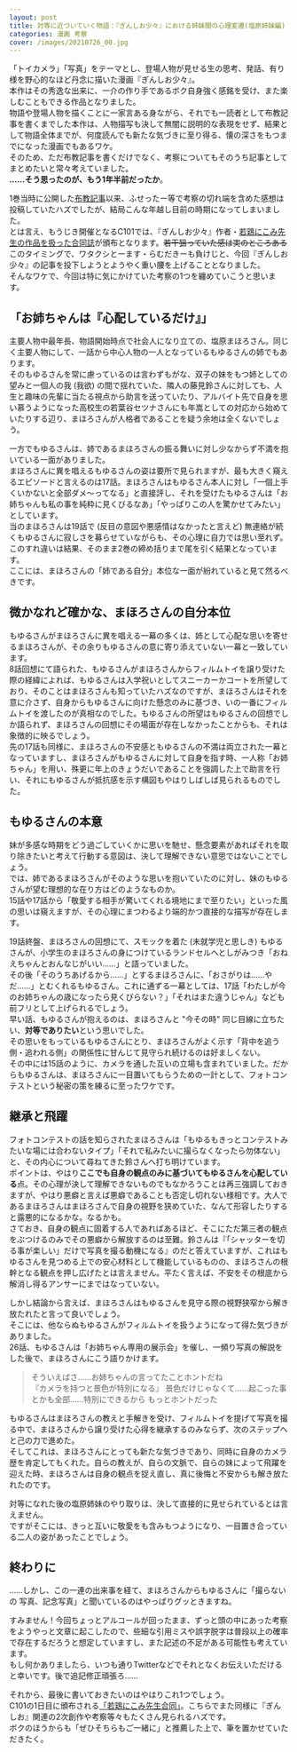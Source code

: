 ```yaml
---
layout: post
title: 対等に近づいていく物語：『ぎんしお少々』における姉妹間の心理変遷(塩原姉妹編)
categories: 漫画 考察
cover: /images/20210726_00.jpg
---
```


「トイカメラ」「写真」をテーマとし、登場人物が見せる生の思考、発話、有り様を野心的なほど丹念に描いた漫画『ぎんしお少々』。  
本作はその秀逸な出来に、一介の作り手であるボク自身強く感銘を受け、また楽しむこともできる作品となりました。  
物語や登場人物を描くことに一家言ある身ながら、それでも一読者として布教記事を書くまでした本作は、人物描写も決して無闇に説明的な表現をせず、結果として物語全体までが、何度読んでも新たな気づきに至り得る、懐の深さをもつまでになった漫画でもあるワケ。  
そのため、ただ布教記事を書くだけでなく、考察についてもそのうち記事としてまとめたいと常々考えていました。  
**……そう思ったのが、もう1年半前だったか**。

1巻当時に公開した[布教記事][Ref1]以来、ふせったー等で考察の切れ端を含めた感想は投稿していたハズでしたが、結局こんな年越し目前の時期になってしまいました。  
とは言え、もうじき開催となるC101では、『ぎんしお少々』作者・[若鶏にこみ先生の作品を扱った合同誌][Ref2]が頒布となります。~~若干狙っていた感は実のところある~~このタイミングで、ワタクシとーます・らむだきーも負けじと、今回『ぎんしお少々』の記事を投下しようとようやく重い腰を上げることとなりました。  
そんなワケで、今回は特に気にかけていた考察の1つを纏めていこうと思います。

## 「お姉ちゃんは『心配しているだけ』」

主要人物中最年長、物語開始時点で社会人になり立ての、塩原まほろさん。同じく主要人物にして、一話から中心人物の一人となっているもゆるさんの姉でもあります。  
そのもゆるさんを常に慮っているのは言わずもがな、双子の妹をもつ姉としての望みと一個人の我 (我欲) の間で揺れていた、隣人の藤見鈴さんに対しても、人生と趣味の先輩に当たる視点から助言を送っていたり、アルバイト先で自身を思い慕うようになった高校生の若葉谷セツナさんにも年嵩としての対応から始めていたりする辺り、まほろさんが人格者であることを疑う余地は全くないでしょう。

一方でもゆるさんは、姉であるまほろさんの振る舞いに対し少なからず不満を抱いている一面がありました。  
まほろさんに異を唱えるもゆるさんの姿は要所で見られますが、最も大きく窺えるエピソードと言えるのは17話。まほろさんはもゆるさん本人に対し「一個上手くいかないと全部ダメ〜ってなる」と直接評し、それを受けたもゆるさんは「お姉ちゃんも私の事を純粋に見くびるなあ」「やっぱりこの人を驚かせてみたい」としています。  
当のまほろさんは19話で (反目の意図や悪感情はなかったと言えど) 無連絡が続くもゆるさんに寂しさを募らせていながらも、その心理に自力では思い至れず。このすれ違いは結果、そのまま2巻の締め括りまで尾を引く結果となっています。  
ここには、まほろさんの「姉である自分」本位な一面が紛れていると見て然るべきです。

## 微かなれど確かな、まほろさんの自分本位

もゆるさんがまほろさんに異を唱える一幕の多くは、姉として心配な思いを寄せるまほろさんが、その余りもゆるさんの意に寄り添えていない一幕と一致しています。  
8話回想にて語られた、もゆるさんがまほろさんからフィルムトイを譲り受けた際の経緯によれば、もゆるさんは入学祝いとしてスニーカーかコートを所望しており、そのことはまほろさんも知っていたハズなのですが、まほろさんはそれを意に介さず、自身からもゆるさんに向けた懸念のみに基づき、いの一番にフィルムトイを渡したのが真相なのでした。もゆるさんの所望はもゆるさんの回想でしか語られず、まほろさんの回想にその場面が存在しなかったことからも、それは象徴的に映るでしょう。  
先の17話も同様に、まほろさんの不安感ともゆるさんの不満は両立された一幕となっていますし、まほろさんがもゆるさんに対して自身を指す時、一人称「お姉ちゃん」を用い、殊更に年上のきょうだいであることを強調した上で助言を行い、それにもゆるさんが抵抗感を示す構図もやはりしばしば見られるものでした。

## もゆるさんの本意

妹が多感な時期をどう過ごしていくかに思いを馳せ、懸念要素があればそれを取り除きたいと考えて行動する意図は、決して理解できない意思ではないことでしょう。  
では、姉であるまほろさんがそのような思いを抱いていたのに対し、妹のもゆるさんが望む理想的な在り方はどのようなものか。  
15話や17話から「敬愛する相手が驚いてくれる境地にまで至りたい」といった風の思いは窺えますが、その心理にまつわるより端的かつ直接的な描写が存在します。

19話終盤、まほろさんの回想にて、スモックを着た (未就学児と思しき) もゆるさんが、小学生のまほろさんの身につけているランドセルへとしがみつき「おねえちゃんとおんなじがいい……」と語っていました。  
その後「そのうちあげるから……」とするまほろさんに、「おさがりは……やだ……」とむくれるもゆるさん。これに通ずる一幕としては、17話「わたしが今のお姉ちゃんの歳になったら見くびらない？」「それはまた違うじゃん」なども前フリとして上げられるでしょう。  
早い話、もゆるさんが抱えるのは、まほろさんと "今その時" 同じ目線に立ちたい、**対等でありたい**という思いでした。  
その思いをもっているもゆるさんにとり、まほろさんがよく示す「背中を追う側・追われる側」の関係性に甘んじて見守られ続けるのは好ましくない。  
その中には15話のように、カメラを通した互いの立場も含まれていました。だからもゆるさんは、まほろさんに一目置いてもらうための一計として、フォトコンテストという秘密の策を練るに至ったワケです。

## 継承と飛躍

フォトコンテストの話を知らされたまほろさんは「もゆるもきっとコンテストみたいな場には合わないタイプ」「それで私みたいに撮らなくなったら勿体ない」と、その内心について尋ねてきた鈴さんへ打ち明けています。  
ポイントは、やはり**ここでも自身の観点のみに基づいてもゆるさんを心配している**点。その心理が決して理解できないものでもなかろうことは再三強調しておきますが、やはり悪癖と言えば悪癖であることも否定し切れない様相です。大人であるまほろさんはまほろさんで自身の視野を狭めていた、なんて形容したりすると露悪的になるかな。なるかも。  
さておき、自身の観点に固着する人であればあるほど、そこにただ第三者の観点をぶつけるのみでその悪癖から解放するのは至難。鈴さんは『「シャッターを切る事が楽しい」だけで写真を撮る動機になる』のだと答えていますが、これはもゆるさんを見つめる上での安心材料として機能しているものの、まほろさんの根幹となる観点を押し広げたとは言えません。平たく言えば、不安をその根底から解消し得るアンサーにまではなっていない。

しかし結論から言えば、まほろさんはもゆるさんを見守る際の視野狭窄から解き放たれたと言って良いでしょう。  
そこには、他ならぬもゆるさんがフィルムトイを扱うようになって得た気づきがありました。  
26話、もゆるさんは「お姉ちゃん専用の展示会」を催し、一頻り写真の解説をした後で、まほろさんにこう語りかけます。

> そういえばさ……お姉ちゃんの言ってたことホントだね  
『カメラを持つと景色が特別になる』
景色だけじゃなくて……起こった事とかも全部……特別にできるから もっとホントだった

もゆるさんはまほろさんの教えと手解きを受け、フィルムトイを提げて写真を撮る中で、まほろさんから譲り受けた心得を継承するのみならず、次のステップへと己の力で進めた。  
そしてこれは、まほろさんにとっても新たな気づきであり、同時に自身のカメラ歴を肯定してもくれた。自らの教えが、自らの文脈で、自らの妹によって飛躍を迎えた時、まほろさんは自身の観点を捉え直し、真に後悔と不安からも解き放たれたのです。

対等になれた後の塩原姉妹のやり取りは、決して直接的に見せられているとは言えません。  
ですがそこには、きっと互いに敬愛をも含みもつようになり、一目置き合っている二人の姿があったことでしょう。

## 終わりに

……しかし、この一連の出来事を経て、まほろさんからもゆるさんに「撮らないの 写真、記念写真」と聞いているのはやっぱりグッときますね。

すみません！今回ちょっとアルコールが回ったまま、ずっと頭の中にあった考察をようやっと文章に起こしたので、些細な引用ミスや誤字脱字は普段以上の確率で存在するだろうと想定していますし、また記述の不足がある可能性も考えています。  
もし何かありましたら、いつも通りTwitterなどでそれとなくお伝えいただけると幸いです。後で追記修正頑張ろ……

それから、最後に書いておきたいのはやはりこれ1つでしょう。  
C101の1日目に頒布される[「若鶏にこみ先生合同」][Ref2]。こちらでまた同様に『ぎんしお』関連の2次創作や考察等々もたくさん見られるハズです。  
ボクのほうからも「ぜひそちらもご一緒に」と推薦した上で、筆を置かせていただきたく。

[Ref1]: /2021-07-26-comic/
[Ref2]: https://twitter.com/iwasakiizumi/status/1607708003586789379

